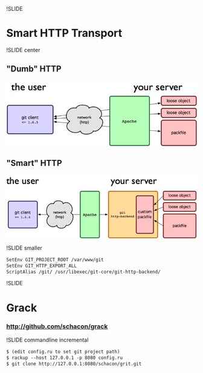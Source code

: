 !SLIDE

# Smart HTTP Transport #

!SLIDE center

## "Dumb" HTTP ##

![](img/smarthttp1.png)

## "Smart" HTTP ##

![](img/smarthttp2.png)


!SLIDE smaller

	SetEnv GIT_PROJECT_ROOT /var/www/git
	SetEnv GIT_HTTP_EXPORT_ALL
	ScriptAlias /git/ /usr/libexec/git-core/git-http-backend/

!SLIDE

# Grack #

### http://github.com/schacon/grack ###

!SLIDE commandline incremental

	$ (edit config.ru to set git project path)
	$ rackup --host 127.0.0.1 -p 8080 config.ru
	$ git clone http://127.0.0.1:8080/schacon/grit.git
